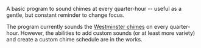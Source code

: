 A basic program to sound chimes at every quarter-hour -- useful as a gentle, but constant reminder to change focus.

The program currently sounds the [Westminster chimes](http://en.wikipedia.org/wiki/Westminster_Quarters) on every quarter-hour. However, the abilities to add custom sounds (or at least more variety) and create a custom chime schedule are in the works.